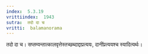 ```yaml
---
index:  5.3.19
vrittiindex:  1943
sutra:  तदो दा च
vritti:  balamanorama 
---
```


तदो दा च। सप्तम्यन्तात्कालवृत्तेस्तच्छब्दाद्दाप्रत्ययः, दानींप्रत्ययश्च स्यादित्यर्थः। 

